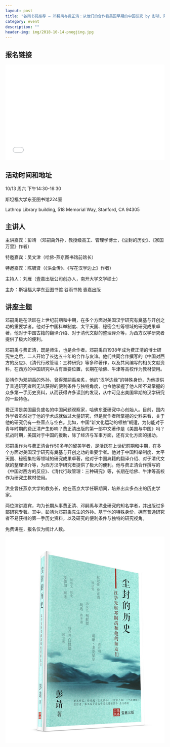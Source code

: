 ```yaml
---
layout: post
title: "谷雨书苑推荐 — 邓嗣禹与费正清：从他们的合作看美国早期的中国研究 by 彭靖、陈毓贤"
category: event
description: ""
header-img: img/2018-10-14-pnegjing.jpg
---
```


## 报名链接
<div style="width:100%; text-align:left;" ><iframe src="//eventbrite.com/tickets-external?eid=50816721181&ref=etckt" frameborder="0" height="300" width="100%" vspace="0" hspace="0" marginheight="5" marginwidth="5" scrolling="auto" allowtransparency="true"></iframe></div>

## 活动时间和地址
10/13 周六 下午14:30-16:30

斯坦福大学东亚图书馆224室

Lathrop Library building, 518 Memorial Way, Stanford, CA 94305

 

## 主讲人
主讲嘉宾：彭靖 （邓嗣禹外孙，教授级高工、管理学博士，《尘封的历史》、《家国万里》作者）

特邀嘉宾：吴文津（哈佛-燕京图书馆前馆长）

特邀嘉宾：陈毓贤（《洪业传》、《写在汉学边上》作者）

主持人：刘雁（壹嘉出版公司创办人，南开大学文学硕士）

主办：斯坦福大学东亚图书馆  谷雨书苑  壹嘉出版
 

## 讲座主题
邓嗣禹是在活跃在上世纪前期和中期，在多个方面对美国汉学研究有奠基与开创之功的重要学者。他对于中国科举制度、太平天国、秘密会社等领域的研究成果卓著，他对于中国古籍的翻译介绍、对于清代文献的整理译介等，为西方汉学研究者提供了极大的便利。

邓嗣禹与费正清，既是师生，也是合作者。邓嗣禹自1938年成为费正清的博士研究生之后，二人开始了长达五十年的合作与友谊。他们共同合作撰写的《中国对西方的反应》、《清代行政管理：三种研究》等多种著作，以及共同编写的相关文献资料，在西方的中国研究中占有重要位置，长期在哈佛、牛津等高校作为教材使用。

彭靖作为邓嗣禹的外孙，曾得邓嗣禹亲炙，他的“汉学边缘”的特殊身份，为他提供了普通研究者所无法获得的便利条件与独特角度，也令他掌握了他人所不易掌握的众多第一手历史资料，从而获得许多读到的发现，从中可见出美国早期的汉学研究的一些特色。 

费正清是美国最负盛名的中国问题观察家，哈佛东亚研究中心创始人。目前，国内外学者虽然对于他的学术成就做过大量研究，但是就作者所掌握的史料来看，关于他的研究仍有一些盲点与空白。比如，中国“新文化运动的领袖”胡适，为何能对于青年时期的费正清产生影响？费正清出版的第一部中文著作是《美国与中国》吗？抗战时期，美国对于中国的援助，除了经济与军事方面，还有文化方面的援助。

邓嗣禹作为与费正清合作50多年的留美学者，是活跃在上世纪前期和中期，在多个方面对美国汉学研究有奠基与开创之功的重要学者。他对于中国科举制度、太平天国、秘密集社等领域的研究成果卓著，他对于中国典籍的翻译介绍、对于清代文献的整理译介等，为西方汉学研究者提供了极大的便利。他与费正清合作撰写的《中国对西方的反应》、《清代行政管理：三种研究》等，长期在哈佛、牛津等高校作为研究生教材使用。

洪业曾任燕京大学的教务长，他在燕京大学任职期间，培养出众多杰出的历史学家。

两位演讲嘉宾，均为长期从事费正清、邓嗣禹与洪业研究的知名学者，并出版过多部研究专著。其中，彭靖为邓嗣禹先生的外孙。基于他的特殊身份，拥有普通研究者不易获得的第一手历史资料，以及研究的便利条件与独特的研究视角。

 



免费讲座，报名仅为统计人数。

![img](/img/2018-10-14-pengjing.jpg)
